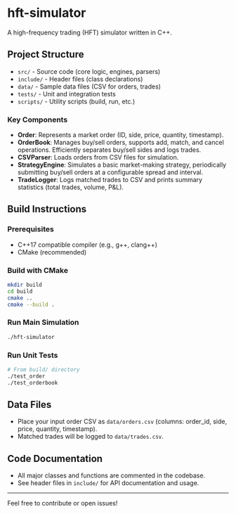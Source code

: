 # hft-simulator

A high-frequency trading (HFT) simulator written in C++.

## Project Structure

- `src/`      - Source code (core logic, engines, parsers)
- `include/`  - Header files (class declarations)
- `data/`     - Sample data files (CSV for orders, trades)
- `tests/`    - Unit and integration tests
- `scripts/`  - Utility scripts (build, run, etc.)

### Key Components
- **Order**: Represents a market order (ID, side, price, quantity, timestamp).
- **OrderBook**: Manages buy/sell orders, supports add, match, and cancel operations. Efficiently separates buy/sell sides and logs trades.
- **CSVParser**: Loads orders from CSV files for simulation.
- **StrategyEngine**: Simulates a basic market-making strategy, periodically submitting buy/sell orders at a configurable spread and interval.
- **TradeLogger**: Logs matched trades to CSV and prints summary statistics (total trades, volume, P&L).

## Build Instructions

### Prerequisites
- C++17 compatible compiler (e.g., g++, clang++)
- CMake (recommended)

### Build with CMake
```sh
mkdir build
cd build
cmake ..
cmake --build .
```

### Run Main Simulation
```sh
./hft-simulator
```

### Run Unit Tests
```sh
# From build/ directory
./test_order
./test_orderbook
```

## Data Files
- Place your input order CSV as `data/orders.csv` (columns: order_id, side, price, quantity, timestamp).
- Matched trades will be logged to `data/trades.csv`.

## Code Documentation

- All major classes and functions are commented in the codebase.
- See header files in `include/` for API documentation and usage.

---

Feel free to contribute or open issues! 
